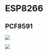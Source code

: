 # ESP8266

## PCF8591
![](https://lh6.googleusercontent.com/-SU6sRi8DPB8/VPPkr3g6LEI/AAAAAAAADW8/mocbdesQjao/w535-h432-no/PCF8591.JPG)



![](https://lh3.googleusercontent.com/-JSrDXm8sijk/VPPkvoRbIII/AAAAAAAADXM/YbU6bw7o8aA/w952-h812-no/sch%C3%A9mat%2Bdu%2Bcircuit.JPG)
